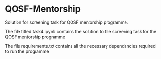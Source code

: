# QOSF-Mentorship
Solution for screening task for QOSF mentorship programme.

The file titled task4.ipynb contains the solution to the screening task for the QOSF mentorship programme


The file requirements.txt contains all the necessary dependancies required to run the programme
